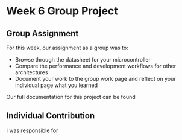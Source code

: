 # Week 6 Group Project

## Group Assignment
For this week, our assignment as a group was to:

- Browse through the datasheet for your microcontroller
- Compare the performance and development workflows for other architectures
- Document your work to the group work page and reflect on your individual page what you learned

Our full documentation for this project can be found 

## Individual Contribution

I was responsible for